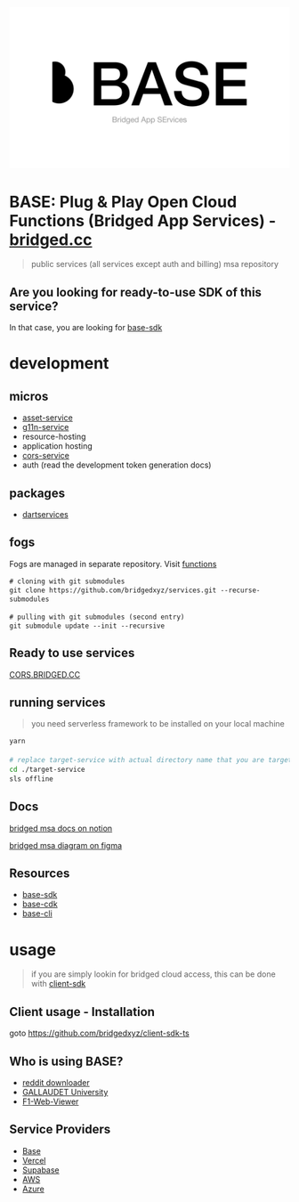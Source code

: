 ![](./branding/cover.png)

# BASE: Plug & Play Open Cloud Functions (Bridged App Services) - [bridged.cc](https://bridged.cc)

> public services (all services except auth and billing) msa repository


## Are you looking for ready-to-use SDK of this service?

In that case, you are looking for [base-sdk](https://github.com/bridgedxyz/base-sdk)

# development

## micros
- [asset-service](./assets-service)
- [g11n-service](https://github.com/bridgedxyz/g11n)
- resource-hosting
- application hosting
- [cors-service](./cors-service)
- auth (read the development token generation docs)

## packages
- [dartservices](./packages/dartservices)

## fogs
Fogs are managed in separate repository. Visit [functions](https://github.com/bridgedxyz/functions)


```shell
# cloning with git submodules
git clone https://github.com/bridgedxyz/services.git --recurse-submodules

# pulling with git submodules (second entry)
git submodule update --init --recursive
```

## Ready to use services
[CORS.BRIDGED.CC](https://cors.bridged.cc)



## running services

> you need serverless framework to be installed on your local machine

```sh
yarn

# replace target-service with actual directory name that you are targetting
cd ./target-service
sls offline
```



## Docs

[bridged msa docs on notion](https://www.notion.so/bridgedxyz/services-msa-d00ff606766d4df09a2ea8dcfa1b0de2)


[bridged msa diagram on figma](https://www.figma.com/file/t5EdSlZo7eyWgXLSqTx7ok/hackers?node-id=0%3A1)


## Resources
- [base-sdk](https://github.com/bridgedxyz/base-sdk)
- [base-cdk](https://github.com/bridgedxyz/base-cdk)
- [base-cli](https://github.com/bridgedxyz/base-cli)



# usage

> if you are simply lookin for bridged cloud access, this can be done with [client-sdk](https://github.com/bridgedxyz/client-sdk-ts)
## Client usage - Installation

goto https://github.com/bridgedxyz/client-sdk-ts


## Who is using BASE?
- [reddit downloader](https://github.com/RedditDownloader/redditdownloader.github.io)
- [GALLAUDET University](https://www.gallaudet.edu/)
- [F1-Web-Viewer](https://github.com/bootsie123/F1-Web-Viewer)


## Service Providers

- [Base](https://base.grida.co)
- [Vercel](https://vercel.com)
- [Supabase](https://firebase.google.com)
- [AWS](https://aws.amazon.com)
- [Azure](https://azure.microsoft.com)